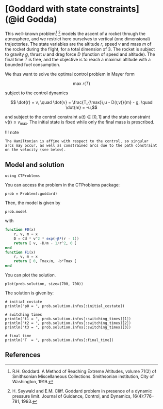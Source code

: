 # [Goddard with state constraints](@id Godda)

This well-known problem[^1] [^2] models the ascent of a rocket through the atmosphere, and we restrict here ourselves to vertical (one dimensional) trajectories.
The state variables are the altitude $r$, speed $v$ and mass $m$ of the rocket during the flight, for a total dimension of 3. 
The rocket is subject to gravity $g$, thrust $u$ and drag force $D$ (function of speed and altitude). The final time $T$ is free, and the objective is to reach a maximal altitude with a bounded fuel consumption.

We thus want to solve the optimal control problem in Mayer form

```math
    \max\, r(T)
```

subject to the control dynamics

```math
    \dot{r} = v, \quad
    \dot{v} = \frac{T_{\max}\,u - D(r,v)}{m} - g, \quad
    \dot{m} = -u,
```

and subject to the control constraint $u(t) \in [0,1]$ and the state constraint
$v(t) \leq v_{\max}$. The initial state is fixed while only the final mass is prescribed.

!!! note

    The Hamiltonian is affine with respect to the control, so singular arcs may occur, as well as constrained arcs due to the path constraint on the velocity (see below).

## Model and solution

```@example main
using CTProblems
```

You can access the problem in the CTProblems package:

```@example main
prob = Problem(:goddard)
```

Then, the model is given by

```@example main
prob.model
```

with 

```julia
function F0(x)
    r, v, m = x
    D = Cd * v^2 * exp(-β*(r - 1))
    return [ v, -D/m - 1/r^2, 0 ]
end
function F1(x)
    r, v, m = x
    return [ 0, Tmax/m, -b*Tmax ]
end
```

You can plot the solution.

```@example main
plot(prob.solution, size=(700, 700))
```

The solution is given by:

```@example main
# initial costate
println("p0 = ", prob.solution.infos[:initial_costate])

# switching times
println("t1 = ", prob.solution.infos[:switching_times][1])
println("t2 = ", prob.solution.infos[:switching_times][2])
println("t3 = ", prob.solution.infos[:switching_times][3])

# final time
println("T  = ", prob.solution.infos[:final_time])
```

## References

[^1]: R.H. Goddard. A Method of Reaching Extreme Altitudes, volume 71(2) of Smithsonian Miscellaneous Collections. Smithsonian institution, City of Washington, 1919.

[^2]: H. Seywald and E.M. Cliff. Goddard problem in presence of a dynamic pressure limit. Journal of Guidance, Control, and Dynamics, 16(4):776–781, 1993.
